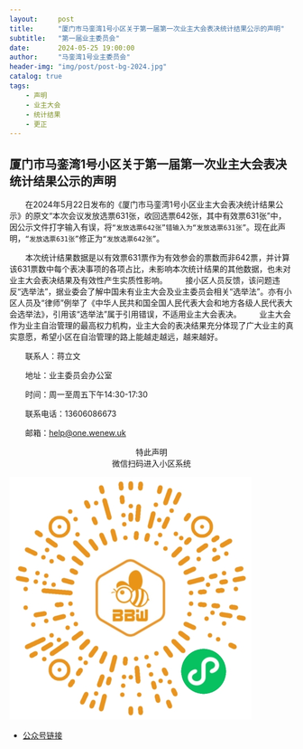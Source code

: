```yaml
---
layout:     post
title:      "厦门市马銮湾1号小区关于第一届第一次业主大会表决统计结果公示的声明"
subtitle:   "第一届业主委员会"
date:       2024-05-25 19:00:00
author:     "马銮湾1号业主委员会"
header-img: "img/post/post-bg-2024.jpg"
catalog: true
tags:
    - 声明
    - 业主大会
    - 统计结果
    - 更正
---
```




## 厦门市马銮湾1号小区关于第一届第一次业主大会表决统计结果公示的声明

&emsp;&emsp;在2024年5月22日发布的《厦门市马銮湾1号小区业主大会表决统计结果公示》的原文“本次会议发放选票631张，收回选票642张，其中有效票631张”中，因公示文件打字输入有误，将`“发放选票642张”错输入为“发放选票631张”`。现在此声明，`“发放选票631张”`修正为`“发放选票642张”`。

&emsp;&emsp;本次统计结果数据是以有效票631票作为有效参会的票数而非642票，并计算该631票数中每个表决事项的各项占比，未影响本次统计结果的其他数据，也未对业主大会表决结果及有效性产生实质性影响。
&emsp;&emsp;接小区人员反馈，该问题违反“选举法”，据业委会了解中国未有业主大会及业主委员会相关“选举法”。亦有小区人员及“律师”例举了《中华人民共和国全国人民代表大会和地方各级人民代表大会选举法》，引用该“选举法”属于引用错误，不适用业主大会表决。
&emsp;&emsp;业主大会作为业主自治管理的最高权力机构，业主大会的表决结果充分体现了广大业主的真实意愿，希望小区在自治管理的路上能越走越远，越来越好。

&emsp;&emsp;联系人：蒋立文     

&emsp;&emsp;地址：业主委员会办公室  

&emsp;&emsp;时间：周一至周五下午14:30-17:30

&emsp;&emsp;联系电话：13606086673

&emsp;&emsp;邮箱：help@one.wenew.uk

<center>特此声明</center>

<center>微信扫码进入小区系统</center>

![](\img\in-post\蜂窝智家.jpg)

- [公众号链接](https://mp.weixin.qq.com/s/q9Evsc2wdt0q7zbaiPHc0g)
